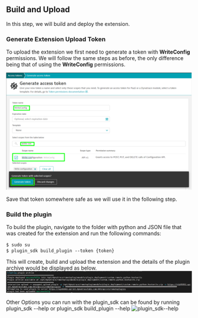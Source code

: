 ## Build and Upload
In this step, we will build and deploy the extension.

### Generate Extension Upload Token
To upload the extension we first need to generate a token with **WriteConfig** permissions.
We will follow the same steps as before, the only difference being that of using the **WriteConfig** permissions.

![write-config-token](../../assets/images/write-config-token.png)

Save that token somewhere safe as we will use it in the following step.

### Build the plugin
To build the plugin, navigate to the folder with python and JSON file that was created for the extension and run the following commands:
```
$ sudo su
$ plugin_sdk build_plugin --token {token}
```

This will create, build and upload the extension and the details of the plugin archive would be displayed as below.
![plugin-archive](../../assets/images/plugin-archive-2.png)

Other Options you can run with the plugin_sdk can be found by running plugin_sdk --help or plugin_sdk build_plugin --help
![plugin_sdk--help](../../assets/images/plugin_sdk%20--help.png)

